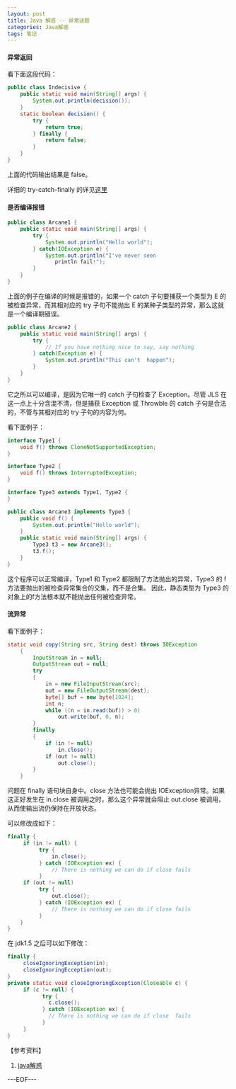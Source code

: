 ```yaml
---
layout: post
title: Java 解惑 -- 异常谜题
categories: Java解惑
tags: 笔记
---
```


#### 异常返回

看下面这段代码：

```java
public class Indecisive {
    public static void main(String[] args) {
        System.out.println(decision());
    }
    static boolean decision() {
        try {
            return true;
        } finally {
            return false;
        }
    }
}
```

上面的代码输出结果是 false。

详细的 try-catch-finally 的详见[这里]()

#### 是否编译报错

```java
public class Arcane1 {
    public static void main(String[] args) {
        try {
            System.out.println("Hello world");
        } catch(IOException e) {
            System.out.println("I've never seen
               println fail!");
        }
    }
}
```

上面的例子在编译的时候是报错的，如果一个 catch 子句要捕获一个类型为 E 的被检查异常，而其相对应的 try 子句不能抛出 E 的某种子类型的异常，那么这就是一个编译期错误。

```java
public class Arcane2 {
    public static void main(String[] args) {
        try {
            // If you have nothing nice to say, say nothing
        } catch(Exception e) {
            System.out.println("This can't  happen");
        }
    }
}
```

它之所以可以编译，是因为它唯一的 catch 子句检查了 Exception。尽管 JLS 在这一点上十分含混不清，但是捕获 Exception 或 Throwble 的 catch 子句是合法的，不管与其相对应的 try 子句的内容为何。

看下面例子：

```java
interface Type1 {
    void f() throws CloneNotSupportedException;
}

interface Type2 {
    void f() throws InterruptedException;
}

interface Type3 extends Type1, Type2 {
}

public class Arcane3 implements Type3 {
    public void f() {
        System.out.println("Hello world");
    }
    public static void main(String[] args) {
        Type3 t3 = new Arcane3();
        t3.f();
    }
}
```

这个程序可以正常编译，Type1 和 Type2 都限制了方法抛出的异常，Type3 的 f 方法要抛出的被检查异常集合的交集，而不是合集。
因此，静态类型为 Type3 的对象上的f方法根本就不能抛出任何被检查异常。

#### 流异常

看下面例子：

```java
static void copy(String src, String dest) throws IOException
    {
        InputStream in = null;
        OutputStream out = null;
        try
        {
            in = new FileInputStream(src);
            out = new FileOutputStream(dest);
            byte[] buf = new byte[1024];
            int n;
            while ((n = in.read(buf)) > 0)
                out.write(buf, 0, n);
        }
        finally
        {
            if (in != null)
                in.close();
            if (out != null)
                out.close();
        }
    }
```

问题在 finally 语句块自身中。close 方法也可能会抛出 IOException异常。如果这正好发生在 in.close 被调用之时，那么这个异常就会阻止 out.close 被调用，从而使输出流仍保持在开放状态。

可以修改成如下：

```java
finally {
     if (in != null) {
          try {
              in.close();
          } catch (IOException ex) {
              // There is nothing we can do if close fails
          }
     if (out != null)
          try {
              out.close();
          } catch (IOException ex) {
              // There is nothing we can do if close fails
          }
    }
}
```

在 jdk1.5 之后可以如下修改：

```java
finally {
     closeIgnoringException(in);
     closeIgnoringEcception(out);
}
private static void closeIgnoringException(Closeable c) {
     if (c != null) {
           try {
             c.close();
           } catch (IOException ex) {
             // There is nothing we can do if close  fails
           }
     }
}
```

【参考资料】

1.  [java解惑](http://book.douban.com/subject/1473329/)

---EOF---

